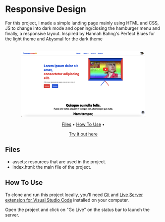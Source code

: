 # Responsive Design

For this project, I made a simple landing page mainly using HTML and CSS, JS to change into dark mode and opening/closing the hamburger menu and finally, a responsive layout. Inspired by Hannah Bahng's Perfect Blues for the light theme and Abysmal for the dark theme

<p align="center">
  <br>
  <img src="assets/images/homepage.png" alt="homescreen" width="400">
  <br>
</p>

<p align="center" >
  <a href="#Files">Files</a> •
  <a href="#how-to-use">How To Use</a> • 
</p>

<p align="center" >
<a href="https://burgoscoralis-fs.github.io/ResponsiveDesign/">Try it out here</a> 
</p>

## Files
- assets: resources that are used in the project.
- index.html: the main file of the project.


## How To Use

To clone and run this project locally, you'll need [Git](https://git-scm.com) and [Live Server extension for Visual Studio Code](https://marketplace.visualstudio.com/items?itemName=ritwickdey.LiveServer) installed on your computer. 

Open the project and click on "Go Live" on the status bar to launch the server.
